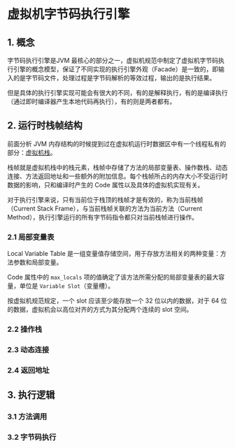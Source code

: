 # 虚拟机字节码执行引擎
## 1. 概念
字节码执行引擎是JVM 最核心的部分之一，虚拟机规范中制定了虚拟机字节码执行引擎的概念模型，保证了不同实现的执行引擎外观（Facade）是一致的，即输入的是字节码文件，处理过程是字节码解析的等效过程，输出的是执行结果。

但是具体的执行引擎实现可能会有很大的不同，有的是解释执行，有的是编译执行（通过即时编译器产生本地代码再执行），有的则是两者都有。

## 2. 运行时栈帧结构
前面分析 JVM 内存结构的时候提到过在虚拟机运行时数据区中有一个线程私有的部分：[虚拟机栈](./JVM内存结构.md#2-虚拟机栈)。

栈帧就是虚拟机栈中的栈元素，栈帧中存储了方法的局部变量表、操作数栈、动态连接、方法返回地址和一些额外的附加信息。每个栈帧所占的内存大小不受运行时数据的影响，只和编译时产生的 Code 属性以及具体的虚拟机实现有关。

对于执行引擎来说，只有当前位于栈顶的栈帧才是有效的，称为当前栈帧（Current Stack Frame），与当前栈帧关联的方法为当前方法（Current Method），执行引擎运行的所有字节码指令都只对当前栈帧进行操作。

### 2.1 局部变量表
Local Variable Table 是一组变量值存储空间，用于存放方法相关的两种变量：方法参数和局部变量。

Code 属性中的 `max_locals` 项的值确定了该方法所需分配的局部变量表的最大容量，单位是 `Variable Slot`（变量槽）。

按虚拟机规范规定，一个 slot 应该至少能存放一个 32 位以内的数据，对于 64 位的数据，虚拟机会以高位对齐的方式为其分配两个连续的 slot 空间。

### 2.2 操作栈
### 2.3 动态连接
### 2.4 返回地址

## 3. 执行逻辑
### 3.1 方法调用
### 3.2 字节码执行
